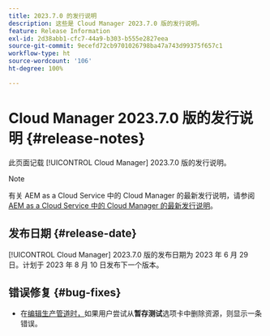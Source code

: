 ```yaml
---
title: 2023.7.0 的发行说明
description: 这些是 Cloud Manager 2023.7.0 版的发行说明。
feature: Release Information
exl-id: 2d38abb1-cfc7-44a9-b303-b555e2827eea
source-git-commit: 9ecefd72cb9701026798ba47a743d99375f657c1
workflow-type: ht
source-wordcount: '106'
ht-degree: 100%

---
```



# Cloud Manager 2023.7.0 版的发行说明 {#release-notes}

此页面记载 [!UICONTROL Cloud Manager] 2023.7.0 版的发行说明。

>[!NOTE]
>
>有关 AEM as a Cloud Service 中的 Cloud Manager 的最新发行说明，请参阅 [AEM as a Cloud Service 中的 Cloud Manager 的最新发行说明](https://experienceleague.adobe.com/docs/experience-manager-cloud-service/content/implementing/using-cloud-manager/release-notes-cloud-manager/release-notes-cm-current.html)。

## 发布日期 {#release-date}

[!UICONTROL Cloud Manager] 2023.7.0 版的发布日期为 2023 年 6 月 29 日。计划于 2023 年 8 月 10 日发布下一个版本。

## 错误修复 {#bug-fixes}

* 在[编辑生产管道时，](/help/using/managing-pipelines.md#editing-pipelines)如果用户尝试从&#x200B;**暂存测试**&#x200B;选项卡中删除资源，则显示一条错误。
